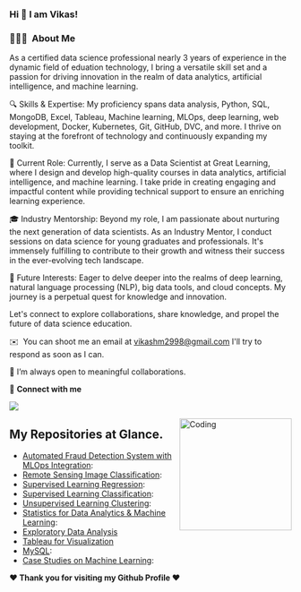 ### Hi 👋 I am Vikas!

### 👨🏻‍💻 &nbsp;About Me
As a certified data science professional nearly 3 years of experience in the dynamic field of eduation technology, I bring a versatile skill set and a passion for driving innovation in the realm of data analytics, artificial intelligence, and machine learning.

🔍 Skills & Expertise:
My proficiency spans data analysis, Python, SQL, MongoDB, Excel, Tableau, Machine learning, MLOps, deep learning, web development, Docker, Kubernetes, Git, GitHub, DVC, and more. I thrive on staying at the forefront of technology and continuously expanding my toolkit.

💼 Current Role:
Currently, I serve as a Data Scientist at Great Learning, where I design and develop high-quality courses in data analytics, artificial intelligence, and machine learning. I take pride in creating engaging and impactful content while providing technical support to ensure an enriching learning experience.

🎓 Industry Mentorship:
Beyond my role, I am passionate about nurturing the next generation of data scientists. As an Industry Mentor, I conduct sessions on data science for young graduates and professionals. It's immensely fulfilling to contribute to their growth and witness their success in the ever-evolving tech landscape.

🚀 Future Interests:
Eager to delve deeper into the realms of deep learning, natural language processing (NLP), big data tools, and cloud concepts. My journey is a perpetual quest for knowledge and innovation.

Let's connect to explore collaborations, share knowledge, and propel the future of data science education.

✉️ &nbsp;You can shoot me an email at vikashm2998@gmail.com I'll try to respond as soon as I can.

👯 I’m always open to meaningful collaborations.

<summary>🤝 <b>Connect with me</b></summary>

<p align = "center">


  

[<img src="https://img.shields.io/badge/linkedin-%230077B5.svg?&style=for-the-badge&logo=linkedin&logoColor=white" />](https://www.linkedin.com/in/vikashm66/)



<img align="right" alt="Coding" width="200" height="200" src="https://media.giphy.com/media/VTtANKl0beDFQRLDTh/giphy.gif">
  
## My Repositories at Glance.
- [Automated Fraud Detection System with MLOps Integration](https://github.com/VikasHM66/Automated-Fraud-Detection-System-with-MLOps-Integration):
- [Remote Sensing Image Classification](https://github.com/VikasHM66/Remote-Sensing-Image-Classification):
- [Supervised Learning Regression](https://github.com/VikasHM66/Supervised-Learning-Regression):
- [Supervised Learning Classification](https://github.com/VikasHM66/Supervised-Learning-Classification):
- [Unsupervised Learning Clustering](https://github.com/VikasHM66/Unsupervised-learning):
- [Statistics for Data Analytics & Machine Learning](https://github.com/VikasHM66/STATISTICS):
- [Exploratory Data Analysis](https://github.com/VikasHM66/EDA)
- [Tableau for Visualization](https://github.com/VikasHM66/Tableau) 
- [MySQL](https://github.com/VikasHM66/MySQL-Part-1):
- [Case Studies on Machine Learning](https://github.com/VikasHM66/Case-studies):
 
<b>❤️ Thank you for visiting my Github Profile ❤️</b>
</div>
